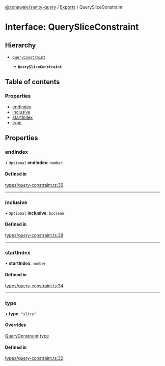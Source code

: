 [@aonawale/sanity-query](../README.md) / [Exports](../modules.md) / QuerySliceConstraint

# Interface: QuerySliceConstraint

## Hierarchy

- [`QueryConstraint`](QueryConstraint.md)

  ↳ **`QuerySliceConstraint`**

## Table of contents

### Properties

- [endIndex](QuerySliceConstraint.md#endindex)
- [inclusive](QuerySliceConstraint.md#inclusive)
- [startIndex](QuerySliceConstraint.md#startindex)
- [type](QuerySliceConstraint.md#type)

## Properties

### endIndex

• `Optional` **endIndex**: `number`

#### Defined in

[types/query-constraint.ts:36](https://github.com/aonawale/sanity-query/blob/8a2da8a/src/types/query-constraint.ts#L36)

___

### inclusive

• `Optional` **inclusive**: `boolean`

#### Defined in

[types/query-constraint.ts:38](https://github.com/aonawale/sanity-query/blob/8a2da8a/src/types/query-constraint.ts#L38)

___

### startIndex

• **startIndex**: `number`

#### Defined in

[types/query-constraint.ts:34](https://github.com/aonawale/sanity-query/blob/8a2da8a/src/types/query-constraint.ts#L34)

___

### type

• **type**: ``"slice"``

#### Overrides

[QueryConstraint](QueryConstraint.md).[type](QueryConstraint.md#type)

#### Defined in

[types/query-constraint.ts:32](https://github.com/aonawale/sanity-query/blob/8a2da8a/src/types/query-constraint.ts#L32)
